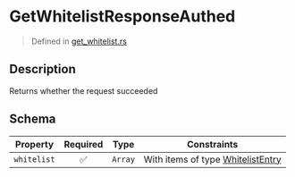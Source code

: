 # GetWhitelistResponseAuthed
> Defined in [get_whitelist.rs](../../../../../interface/src/interface/routes/native/get_whitelist.rs)

## Description
Returns whether the request succeeded

## Schema

| Property | Required | Type | Constraints |
| --- | :---: | --- | --- |
| `whitelist` | ✅ | `Array` | With items of type [WhitelistEntry](../../../routes/native/get_whitelist/WhitelistEntry.md) |


